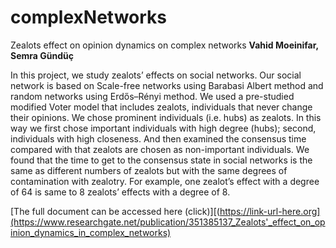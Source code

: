 # complexNetworks
Zealots effect on opinion dynamics on complex networks
**Vahid Moeinifar, Semra Gündüç**

In this project, we study zealots’ effects on social networks. Our social network is based on
Scale-free networks using Barabasi Albert method and random networks using Erdős–Rényi method. We
used a pre-studied modified Voter model that includes zealots, individuals that never change their opinions.
We chose prominent individuals (i.e. hubs) as zealots. In this way we first chose important individuals with
high degree (hubs); second, individuals with high closeness. And then examined the consensus time
compared with that zealots are chosen as non-important individuals. We found that the time to get to the
consensus state in social networks is the same as different numbers of zealots but with the same degrees of
contamination with zealotry. For example, one zealot’s effect with a degree of 64 is same to 8 zealots’ effects
with a degree of 8. 



[The full document can be accessed here (click)][(https://link-url-here.org](https://www.researchgate.net/publication/351385137_Zealots'_effect_on_opinion_dynamics_in_complex_networks)
